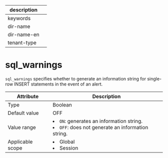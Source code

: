 |description||
|---|---|
|keywords||
|dir-name||
|dir-name-en||
|tenant-type||

# sql_warnings

`sql_warnings` specifies whether to generate an information string for single-row INSERT statements in the event of an alert.

| **Attribute** | **Description** |
|--------|-----------------------------------------------------------------------------------------------------------------------|
| Type | Boolean |
| Default value | OFF |
| Value range | <li> `ON`: generates an information string.   <li> `OFF`: does not generate an information string. |
| Applicable scope | <li> Global   <li> Session |
